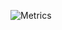 <!-- If you're using "main" as default branch -->
![Metrics](https://github.com/ChristianDiesta/lowlighter/main/github-metrics.svg)
